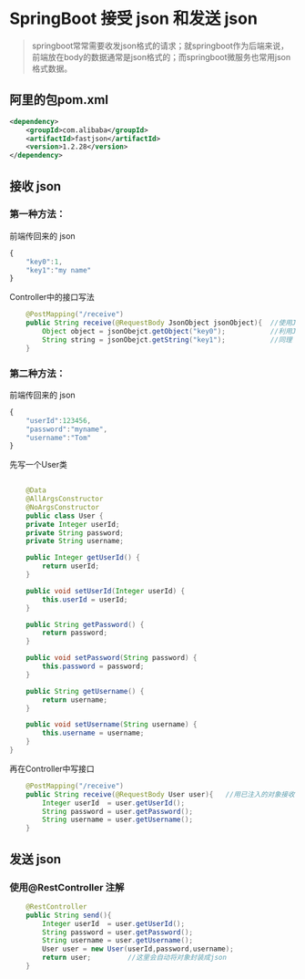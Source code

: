 # SpringBoot 接受 json 和发送 json
> springboot常常需要收发json格式的请求；就springboot作为后端来说，前端放在body的数据通常是json格式的；而springboot微服务也常用json格式数据。
## 阿里的包pom.xml
```xml
<dependency>
    <groupId>com.alibaba</groupId>
    <artifactId>fastjson</artifactId>
    <version>1.2.28</version>
</dependency>
```
## 接收 json
### 第一种方法：
前端传回来的 json
```js
{
    "key0":1,
    "key1":"my name"
}
```
Controller中的接口写法
```java
    @PostMapping("/receive")
    public String receive(@RequestBody JsonObject jsonObject){  //使用JsonObject对象接收
        Object object = jsonObejct.getObject("key0");           //利用JsonObject的get方法获得对象
        String string = jsonObejct.getString("key1");           //同理                   
    } 
```
### 第二种方法：
前端传回来的 json
```js
{
    "userId":123456,
    "password":"myname",
    "username":"Tom"
}
```
先写一个User类
```java
    
    @Data
    @AllArgsConstructor
    @NoArgsConstructor
    public class User {
    private Integer userId;
    private String password;
    private String username;

    public Integer getUserId() {
        return userId;
    }

    public void setUserId(Integer userId) {
        this.userId = userId;
    }

    public String getPassword() {
        return password;
    }

    public void setPassword(String password) {
        this.password = password;
    }

    public String getUsername() {
        return username;
    }

    public void setUsername(String username) {
        this.username = username;
    }
}
```
再在Controller中写接口
```java
    @PostMapping("/receive")   
    public String receive(@RequestBody User user){   //用已注入的对象接收
        Integer userId  = user.getUserId();   
        String password = user.getPassword();   
        String username = user.getUsername();
    }         
```

## 发送 json
### 使用@RestController 注解
```java
    @RestController
    public String send(){   
        Integer userId  = user.getUserId();   
        String password = user.getPassword();   
        String username = user.getUsername();
        User user = new User(userId,password,username);
        return user;         //这里会自动将对象封装成json
    }
```